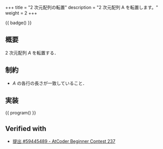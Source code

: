 +++
title = "2 次元配列の転置"
description = "2 次元配列 A を転置します。"
weight = 2
+++

{{ badge() }}

## 概要
2 次元配列 $A$ を転置する．

## 制約
- $A$ の各行の長さが一致していること．

## 実装
{{ program() }}

## Verified with
- [提出 #59445489 - AtCoder Beginner Contest 237](https://atcoder.jp/contests/abc237/submissions/59445489)
